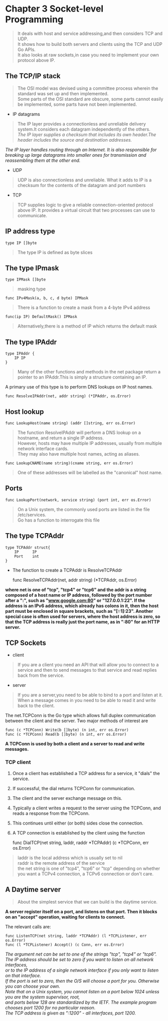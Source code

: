 # Chapter 3 Socket-level Programming
> It deals with host and service addressing,and then considers TCP and UDP.<br>
It shows how to build both servers and clients using the TCP and UDP Go APIs.<br>
It also looks at raw sockets,in case you need to implement your own protocol above IP.

## The TCP/IP stack
>The OSI model was devised using a committee process wherein the standard was set up and then implemented.<br>
Some parts of the OSI standard are obscure, some parts cannot easily be implemented, some parts have not been implemented.

- IP datagrams
>The IP layer provides a connectionless and unreliable delivery system.It considers each datagram independently of the others.<br>
*The IP layer supplies a checksum that includes its own header.The header includes the source and destination addresses.*

*The IP layer handles routing through an Internet. It is also responsible for breaking up large datagrams into smaller ones for transmission and reassembling them at the other end.*

- UDP
>UDP is also connectionless and unreliable. What it adds to IP is a checksum for the contents of the datagram and port numbers

- TCP
>TCP supplies logic to give a reliable connection-oriented protocol above IP. It provides a virtual circuit that two processes can use to communicate.

## IP address type
    type IP []byte
>The type IP is defined as byte slices

## The type IPmask
    type IPMask []byte
> masking type
    
    func IPv4Mask(a, b, c, d byte) IPMask
> There is a function to create a mask from a 4-byte IPv4 address

    func(ip IP) DefaultMask() IPMask
> Alternatively,there is a method of IP which returns the default mask

## The type IPAddr
    type IPAddr {
        IP IP
    }
> Many of the other functions and methods in the net package return a pointer to an IPAddr.This is simply a structure containing an IP.

A primary use of this type is to perform DNS lookups on IP host names.
    
    func ResolveIPAddr(net, addr string) (*IPAddr, os.Error)
    
## Host lookup
    func LookupHost(name string) (addr []string, err os.Error)
> The function ResolveIPAddr will perform a DNS lookup on a hostname, and return a single IP address.<br>
 However, hosts may have multiple IP addresses, usually from multiple network interface cards.<br> 
 They may also have multiple host names, acting as aliases. 
 
    func LookupCNAME(name string)(cname string, err os.Error)
> One of these addresses will be labelled as the "canonical" host name.

## Ports
    func LookupPort(network, service string) (port int, err os.Error)
>On a Unix system, the commonly used ports are listed in the file /etc/services. 
<br>Go has a function to interrogate this file

## The type TCPAddr
    type TCPAddr struct{
        IP      IP
        Port    int
    }
    
- The function to create a TCPAddr is ResolveTCPAddr

    
    func ResolveTCPAddr(net, addr string) (*TCPAddr, os.Error)
    
**where net is one of "tcp", "tcp4" or "tcp6" and the addr is a string composed of a host name or IP address, followed by the port number after a ":", such as "www.google.com:80" or "127.0.0.1:22". If the address is an IPv6 address, which already has colons in it, then the host part must be enclosed in square brackets, such as "[::1]:23". Another special case is often used for servers, where the host address is zero, so that the TCP address is really just the port name, as in ":80" for an HTTP server.**    

## TCP Sockets
- client
> If you are a client you need an API that will allow you to connect to a service and then to send messages to that service and read replies back from the service.
- server 
> If you are a server,you need to be able to bind to a port and listen at it. When a message comes in you need to be able to read it and write back to the client.

The net.TCPConn is the Go type which allows full duplex communication between the client and the server. Two major methods of interest are

    func (c *TCPConn) Write(b []byte) (n int, err os.Error)
    func (c *TCPConn) Read(b []byte) (n int, err os.Error)                                                       
**A TCPConn is used by both a client and a server to read and write messages.**

### TCP client
1. Once a client has established a TCP address for a service, it "dials" the service.
2. If successful, the dial returns TCPConn for communication.
3. The client and the server exchange message on this.
4. Typically a client writes a request to the server using the TCPConn, and reads a response from the TCPConn.
5. This continues until either (or both) sides close the connection.
6. A TCP connection is established by the client using the function
    
    
    func DialTCP(net string, laddr, raddr *TCPAddr) (c *TCPConn, err os.Error)
>laddr is the local address which is usually set to nil <br>
 raddr is the remote address of the service <br>
 the net string is one of "tcp4", "tcp6" or "tcp" depending on whether you want a TCPv4 connection, a TCPv6 connection or don't care.
 
 ## A Daytime server
 > About the simplest service that we can build is the daytime service.
 
**A server register itself on a port, and listens on that port.
 Then it blocks on an "accept" operation, waiting for clients to connect.**

The relevant calls are:
    
    func ListenTCP(net string, laddr *TCPAddr) (l *TCPListener, err os.Error)
    func (l *TCPListener) Accept() (c Conn, err os.Error)
    
*The argument net can be set to one of the strings "tcp", "tcp4" or "tcp6". <br>
The IP address should be set to zero if you want to listen on all network interfaces, <br>
or to the IP address of a single network interface if you only want to listen on that interface.<br>
If the port is set to zero, then the O/S will choose a port for you. Otherwise you can choose your own.<br> 
Note that on a Unix system, you cannot listen on a port below 1024 unless you are the system supervisor, root, <br>
and ports below 128 are standardized by the IETF. The example program chooses port 1200 for no particular reason.<br>
The TCP address is given as ":1200" - all interfaces, port 1200.* 